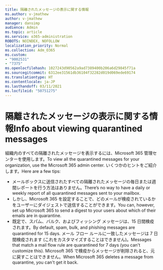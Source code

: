 ```yaml
---
title: 隔離されたメッセージの表示に関する情報
ms.author: v-jmathew
author: v-jmathew
manager: dansimp
audience: Admin
ms.topic: article
ms.service: o365-administration
ROBOTS: NOINDEX, NOFOLLOW
localization_priority: Normal
ms.collection: Adm_O365
ms.custom:
- "9002531"
- "7375"
ms.openlocfilehash: 1027243d90562a9ad7389400b206a6d29845f71a
ms.sourcegitcommit: 6312ee31561db36104f32282d019d069ede69174
ms.translationtype: HT
ms.contentlocale: ja-JP
ms.lasthandoff: 03/11/2021
ms.locfileid: "50751275"
---
```

# <a name="info-about-viewing-quarantined-messages"></a><span data-ttu-id="d5d21-102">隔離されたメッセージの表示に関する情報</span><span class="sxs-lookup"><span data-stu-id="d5d21-102">Info about viewing quarantined messages</span></span>

<span data-ttu-id="d5d21-103">組織内のすべての隔離されたメッセージを表示するには、Microsoft 365 管理センターを使用します。</span><span class="sxs-lookup"><span data-stu-id="d5d21-103">To view all the quarantined messages for your organization, use the Microsoft 365 admin center.</span></span> <span data-ttu-id="d5d21-104">いくつかのヒントをご紹介します。</span><span class="sxs-lookup"><span data-stu-id="d5d21-104">Here are a few tips:</span></span>

- <span data-ttu-id="d5d21-105">メールボックスに送信されたすべての隔離されたメッセージの毎日または週間レポートを行う方法はありません。</span><span class="sxs-lookup"><span data-stu-id="d5d21-105">There’s no way to have a daily or weekly report of all quarantined messages sent to your mailbox.</span></span>
- <span data-ttu-id="d5d21-106">しかし、Microsoft 365 を設定することで、どのメールが検疫されているかをユーザーにダイジェストで送信することができます。</span><span class="sxs-lookup"><span data-stu-id="d5d21-106">You can, however, set up Microsoft 365 to send a digest to your users about which of their emails are in quarantine.</span></span>
- <span data-ttu-id="d5d21-107">既定で、スパム、バルク、およびフィッシング メッセージは、15 日間検疫されます。</span><span class="sxs-lookup"><span data-stu-id="d5d21-107">By default, spam, bulk, and phishing messages are quarantined for 15 days.</span></span> <span data-ttu-id="d5d21-108">メール フロー ルールに一致したメッセージは 7 日間検疫されます (これをカスタマイズすることはできません)。</span><span class="sxs-lookup"><span data-stu-id="d5d21-108">Messages that match a mail flow rule are quarantined for 7 days (you can't customize this).</span></span> <span data-ttu-id="d5d21-109">Microsoft 365 で検疫からメッセージが削除されると、元に戻すことはできません。</span><span class="sxs-lookup"><span data-stu-id="d5d21-109">When Microsoft 365 deletes a message from quarantine, you can't get it back.</span></span>
